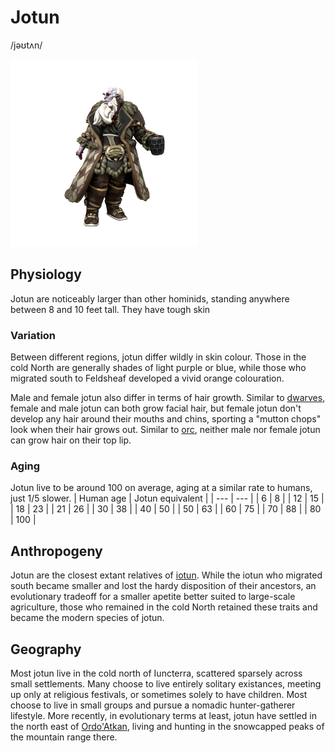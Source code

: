 # Jotun
/jəʊtʌn/

![](jotun.png)
## Physiology
Jotun are noticeably larger than other hominids, standing anywhere between 8 and 10 feet tall. They have tough skin

### Variation
Between different regions, jotun differ wildly in skin colour. Those in the cold North are generally shades of light purple or blue, while those who migrated south to Feldsheaf developed a vivid orange colouration.

Male and female jotun also differ in terms of hair growth. Similar to [dwarves](dwarf), female and male jotun can both grow facial hair, but female jotun don't develop any hair around their mouths and chins, sporting a "mutton chops" look when their hair grows out. Similar to [orc](orc), neither male nor female jotun can grow hair on their top lip.

### Aging
Jotun live to be around 100 on average, aging at a similar rate to humans, just 1/5 slower.
| Human age | Jotun equivalent  |
| --- | --- |
| 6         | 8                |
| 12        | 15               |
| 18        | 23               |
| 21        | 26               |
| 30        | 38               |
| 40        | 50               |
| 50        | 63               |
| 60        | 75               |
| 70        | 88               |
| 80        | 100              |

## Anthropogeny
Jotun are the closest extant relatives of [iotun](iotun). While the iotun who migrated south became smaller and lost the hardy disposition of their ancestors, an evolutionary tradeoff for a smaller apetite better suited to large-scale agriculture, those who remained in the cold North retained these traits and became the modern species of jotun.

## Geography
Most jotun live in the cold north of Iuncterra, scattered sparsely across small settlements. Many choose to live entirely solitary existances, meeting up only at religious festivals, or sometimes solely to have children. Most choose to live in small groups and pursue a nomadic hunter-gatherer lifestyle. More recently, in evolutionary terms at least, jotun have settled in the north east of [Ordo'Atkan](/places/Ordo_Atkan), living and hunting in the snowcapped peaks of the mountain range there.